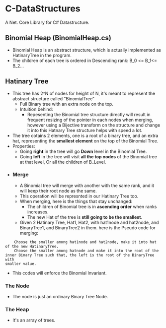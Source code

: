 # C-DataStructures
A Net. Core Library for C# Datastructure. 



## Binomial Heap (BinomialHeap.cs)
- Binomial Heap is an abstract structure, which is actually implemented as 
HatinaryTree in the program.
- The children of each tree is ordered in Descending rank: B_0 <= B_1<= B_2...
## Hatinary Tree
- This tree has 2^N of nodes for height of N, it's meant to represent the 
abstract structure called "BinomialTree"
    - Full Binary tree with an extra node on the top. 
    - Intuition behind: 
      - Repesenting the Binomial tree structure directly will result in 
      frequent resizing of the pointer in each nodes when merging, however
      using a Bijective transform on the structure and change it into this 
      Hatnary Tree structure helps with speed a lot. 
- The tree cotains 2 elements, one is a root of a binary tree, and an extra
hat, representing the **smallest element** on the top of the Binomial Tree. 
- Properties: 
  - Going **right** in the tree will go **Down** level in the Binomial Tree. 
  - Going **left** in the tree will visit **all the top nodes** of the Binomial 
  tree at that level, Or all the children of B_Level. 
- ### Merge
  - A Binomial tree will merge with another with the same rank, and it will keep
  their root node as the same. 
  - This operation will be represnted in our Hatinary Tree too.
  - When merging, here is the things that stay unchanged: 
    - The children of Binomial tree is in **ascending order**
    when ranks increases.
    - The new Hat of the tree is **still going to be the smallest**. 
  - Given 2 Hatinary Tree, Hat1, Hat2, with hat1node and hat2node, 
  and BinaryTree1, and BinaryTree2 in them. here is the Pseudo code for    
  merging: 
```
    Choose the smaller among hat1node and hat2node, make it into hat 
of the new HatinaryTree. 
    Choose the smaller among hatnode and make it into the root of the 
inner Binary Tree such that, the left is the root of the BinaryTree with 
smaller value. 
```
 - This codes will enforce the Binomial Invariant. 
### The Node
- The node is just an ordinary Binary Tree Node. 

### The Heap
- It's an array of trees. 